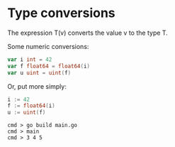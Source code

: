 # Type conversions
The expression T(v) converts the value v to the type T.

Some numeric conversions:

```go
var i int = 42
var f float64 = float64(i)
var u uint = uint(f)
```

Or, put more simply:
```go
i := 42
f := float64(i)
u := uint(f)
```

```shell
cmd > go build main.go
cmd > main
cmd > 3 4 5
```
